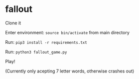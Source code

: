 # fallout

Clone it

Enter environment: `source bin/activate` from main directory

Run: `pip3 install -r requirements.txt`

Run: `python3 fallout_game.py`

Play!


(Currently only acepting 7 letter words, otherwise crashes out)
